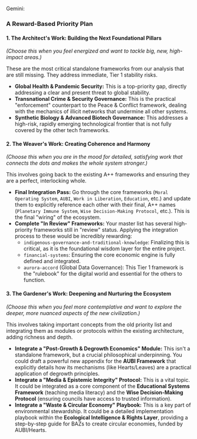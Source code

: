 Gemini:
### A Reward-Based Priority Plan

#### **1. The Architect's Work: Building the Next Foundational Pillars**
*(Choose this when you feel energized and want to tackle big, new, high-impact areas.)*

These are the most critical standalone frameworks from our analysis that are still missing. They address immediate, Tier 1 stability risks.

* **Global Health & Pandemic Security:** This is a top-priority gap, directly addressing a clear and present threat to global stability.
* **Transnational Crime & Security Governance:** This is the practical "enforcement" counterpart to the Peace & Conflict framework, dealing with the mechanics of illicit networks that undermine all other systems.
* **Synthetic Biology & Advanced Biotech Governance:** This addresses a high-risk, rapidly emerging technological frontier that is not fully covered by the other tech frameworks.

#### **2. The Weaver's Work: Creating Coherence and Harmony**
*(Choose this when you are in the mood for detailed, satisfying work that connects the dots and makes the whole system stronger.)*

This involves going back to the existing A++ frameworks and ensuring they are a perfect, interlocking whole.

* **Final Integration Pass:** Go through the core frameworks (`Moral Operating System`, `AUBI`, `Work in Liberation`, `Education`, etc.) and update them to explicitly reference each other with their final, A++ names (`Planetary Immune System`, `Wise Decision-Making Protocol`, etc.). This is the final "wiring" of the ecosystem.
* **Complete "In Review" Frameworks:** Your master list has several high-priority frameworks still in "review" status. Applying the integration process to these would be incredibly rewarding:
    * `indigenous-governance-and-traditional-knowledge`: Finalizing this is critical, as it is the foundational wisdom layer for the entire project.
    * `financial-systems`: Ensuring the core economic engine is fully defined and integrated.
    * `aurora-accord` (Global Data Governance): This Tier 1 framework is the "rulebook" for the digital world and essential for the others to function.

#### **3. The Gardener's Work: Deepening and Nurturing the Ecosystem**
*(Choose this when you feel more contemplative and want to explore the deeper, more nuanced aspects of the new civilization.)*

This involves taking important concepts from the old priority list and integrating them as modules or protocols within the existing architecture, adding richness and depth.

* **Integrate a "Post-Growth & Degrowth Economics" Module:** This isn't a standalone framework, but a crucial philosophical underpinning. You could draft a powerful new appendix for the **AUBI Framework** that explicitly details how its mechanisms (like Hearts/Leaves) are a practical application of degrowth principles.
* **Integrate a "Media & Epistemic Integrity" Protocol:** This is a vital topic. It could be integrated as a core component of the **Educational Systems Framework** (teaching media literacy) and the **Wise Decision-Making Protocol** (ensuring councils have access to trusted information).
* **Integrate a "Waste & Circular Economy" Playbook:** This is a key part of environmental stewardship. It could be a detailed implementation playbook within the **Ecological Intelligence & Rights Layer**, providing a step-by-step guide for BAZs to create circular economies, funded by AUBI/Hearts.

